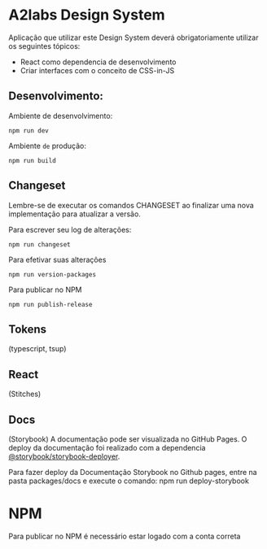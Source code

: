 # A2labs Design System

Aplicação que utilizar este Design System deverá obrigatoriamente utilizar os seguintes tópicos:

- React como dependencia de desenvolvimento
- Criar interfaces com o conceito de CSS-in-JS

## Desenvolvimento:

Ambiente de desenvolvimento:

```
npm run dev

```

Ambiente `de` produção:

```
npm run build
```

## Changeset

Lembre-se de executar os comandos CHANGESET ao finalizar uma nova implementação para atualizar a versão.

Para escrever seu log de alterações:

```
npm run changeset
```

Para efetivar suas alterações

```
npm run version-packages
```

Para publicar no NPM

```
npm run publish-release
```

## Tokens

(typescript, tsup)

## React

(Stitches)

## Docs

(Storybook)
A documentação pode ser visualizada no GitHub Pages.
O deploy da documentação foi realizado com a dependencia [@storybook/storybook-deployer](https://github.com/storybook-eol/storybook-deployer).

Para fazer deploy da Documentação Storybook no Github pages, entre na pasta packages/docs e execute o comando:
npm run deploy-storybook

# NPM

Para publicar no NPM é necessário estar logado com a conta correta
